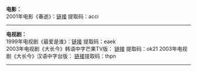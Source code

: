 **电影：**       
2001年电影《春逝》：[链接](https://pan.baidu.com/s/1LT-h3C34mVPYoPXOsjV3yg) 提取码：acci        

-----------------------------------------------------------------------------------------------------------------------------------------
**电视剧：**     
1999年电视剧《最爱是谁》：[链接](https://pan.baidu.com/s/178A-mxi_dABvke_vm7_Bfw) 提取码：eaek     
2003年电视剧《大长今》韩语中字芒果TV版：  [链接](https://pan.baidu.com/s/1hF326yVrviR3Rv1TqQL91Q) 提取码：ok21 
2003年电视剧《大长今》汉语中字台版：      [链接](https://pan.baidu.com/s/1Ci8FGCsPYaPjVXZqcruiFA)提取码：thpn 



------------------------------------------------------------------------------------------------------------------------------------------

